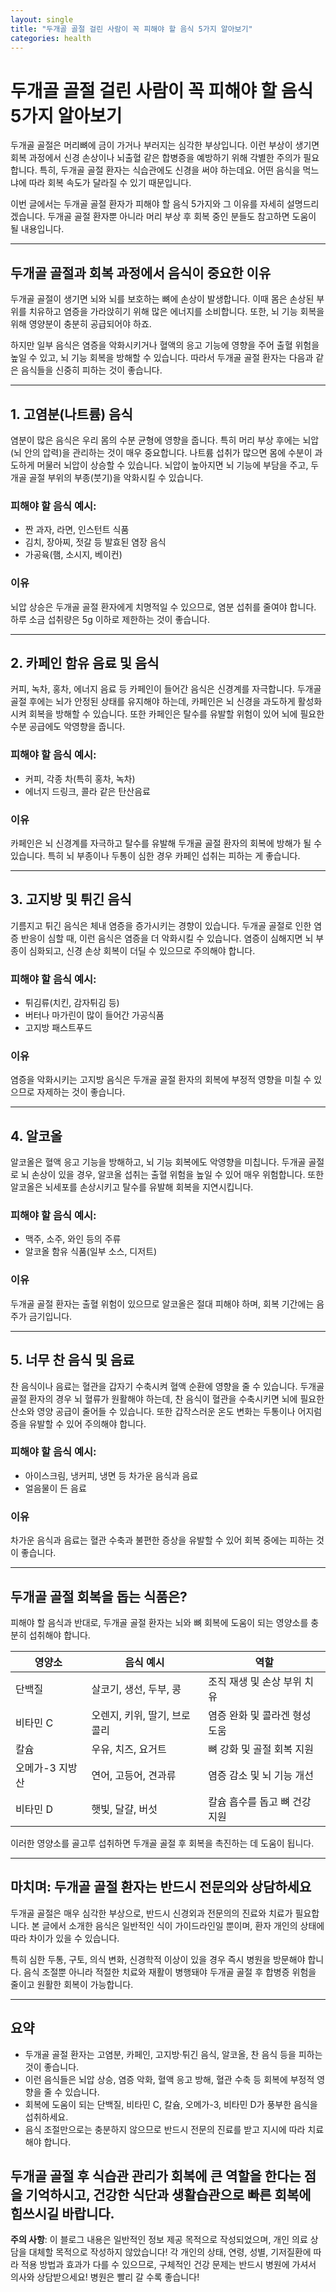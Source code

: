 ```yaml
---
layout: single
title: "두개골 골절 걸린 사람이 꼭 피해야 할 음식 5가지 알아보기"
categories: health
---
```

# 두개골 골절 걸린 사람이 꼭 피해야 할 음식 5가지 알아보기

두개골 골절은 머리뼈에 금이 가거나 부러지는 심각한 부상입니다. 이런 부상이 생기면 회복 과정에서 신경 손상이나 뇌출혈 같은 합병증을 예방하기 위해 각별한 주의가 필요합니다. 특히, 두개골 골절 환자는 식습관에도 신경을 써야 하는데요. 어떤 음식을 먹느냐에 따라 회복 속도가 달라질 수 있기 때문입니다.

이번 글에서는 두개골 골절 환자가 피해야 할 음식 5가지와 그 이유를 자세히 설명드리겠습니다. 두개골 골절 환자뿐 아니라 머리 부상 후 회복 중인 분들도 참고하면 도움이 될 내용입니다.

---

## 두개골 골절과 회복 과정에서 음식이 중요한 이유

두개골 골절이 생기면 뇌와 뇌를 보호하는 뼈에 손상이 발생합니다. 이때 몸은 손상된 부위를 치유하고 염증을 가라앉히기 위해 많은 에너지를 소비합니다. 또한, 뇌 기능 회복을 위해 영양분이 충분히 공급되어야 하죠.

하지만 일부 음식은 염증을 악화시키거나 혈액의 응고 기능에 영향을 주어 출혈 위험을 높일 수 있고, 뇌 기능 회복을 방해할 수 있습니다. 따라서 두개골 골절 환자는 다음과 같은 음식들을 신중히 피하는 것이 좋습니다.

---

## 1. 고염분(나트륨) 음식

염분이 많은 음식은 우리 몸의 수분 균형에 영향을 줍니다. 특히 머리 부상 후에는 뇌압(뇌 안의 압력)을 관리하는 것이 매우 중요합니다. 나트륨 섭취가 많으면 몸에 수분이 과도하게 머물러 뇌압이 상승할 수 있습니다. 뇌압이 높아지면 뇌 기능에 부담을 주고, 두개골 골절 부위의 부종(붓기)을 악화시킬 수 있습니다.

### 피해야 할 음식 예시:
- 짠 과자, 라면, 인스턴트 식품
- 김치, 장아찌, 젓갈 등 발효된 염장 음식
- 가공육(햄, 소시지, 베이컨)

### 이유
뇌압 상승은 두개골 골절 환자에게 치명적일 수 있으므로, 염분 섭취를 줄여야 합니다. 하루 소금 섭취량은 5g 이하로 제한하는 것이 좋습니다.

---

## 2. 카페인 함유 음료 및 음식

커피, 녹차, 홍차, 에너지 음료 등 카페인이 들어간 음식은 신경계를 자극합니다. 두개골 골절 후에는 뇌가 안정된 상태를 유지해야 하는데, 카페인은 뇌 신경을 과도하게 활성화시켜 회복을 방해할 수 있습니다. 또한 카페인은 탈수를 유발할 위험이 있어 뇌에 필요한 수분 공급에도 악영향을 줍니다.

### 피해야 할 음식 예시:
- 커피, 각종 차(특히 홍차, 녹차)
- 에너지 드링크, 콜라 같은 탄산음료

### 이유
카페인은 뇌 신경계를 자극하고 탈수를 유발해 두개골 골절 환자의 회복에 방해가 될 수 있습니다. 특히 뇌 부종이나 두통이 심한 경우 카페인 섭취는 피하는 게 좋습니다.

---

## 3. 고지방 및 튀긴 음식

기름지고 튀긴 음식은 체내 염증을 증가시키는 경향이 있습니다. 두개골 골절로 인한 염증 반응이 심할 때, 이런 음식은 염증을 더 악화시킬 수 있습니다. 염증이 심해지면 뇌 부종이 심화되고, 신경 손상 회복이 더딜 수 있으므로 주의해야 합니다.

### 피해야 할 음식 예시:
- 튀김류(치킨, 감자튀김 등)
- 버터나 마가린이 많이 들어간 가공식품
- 고지방 패스트푸드

### 이유
염증을 악화시키는 고지방 음식은 두개골 골절 환자의 회복에 부정적 영향을 미칠 수 있으므로 자제하는 것이 좋습니다.

---

## 4. 알코올

알코올은 혈액 응고 기능을 방해하고, 뇌 기능 회복에도 악영향을 미칩니다. 두개골 골절로 뇌 손상이 있을 경우, 알코올 섭취는 출혈 위험을 높일 수 있어 매우 위험합니다. 또한 알코올은 뇌세포를 손상시키고 탈수를 유발해 회복을 지연시킵니다.

### 피해야 할 음식 예시:
- 맥주, 소주, 와인 등의 주류
- 알코올 함유 식품(일부 소스, 디저트)

### 이유
두개골 골절 환자는 출혈 위험이 있으므로 알코올은 절대 피해야 하며, 회복 기간에는 음주가 금기입니다.

---

## 5. 너무 찬 음식 및 음료

찬 음식이나 음료는 혈관을 갑자기 수축시켜 혈액 순환에 영향을 줄 수 있습니다. 두개골 골절 환자의 경우 뇌 혈류가 원활해야 하는데, 찬 음식이 혈관을 수축시키면 뇌에 필요한 산소와 영양 공급이 줄어들 수 있습니다. 또한 갑작스러운 온도 변화는 두통이나 어지럼증을 유발할 수 있어 주의해야 합니다.

### 피해야 할 음식 예시:
- 아이스크림, 냉커피, 냉면 등 차가운 음식과 음료
- 얼음물이 든 음료

### 이유
차가운 음식과 음료는 혈관 수축과 불편한 증상을 유발할 수 있어 회복 중에는 피하는 것이 좋습니다.

---

## 두개골 골절 회복을 돕는 식품은?

피해야 할 음식과 반대로, 두개골 골절 환자는 뇌와 뼈 회복에 도움이 되는 영양소를 충분히 섭취해야 합니다.

| 영양소        | 음식 예시                         | 역할                           |
|--------------|--------------------------------|------------------------------|
| 단백질       | 살코기, 생선, 두부, 콩         | 조직 재생 및 손상 부위 치유   |
| 비타민 C     | 오렌지, 키위, 딸기, 브로콜리   | 염증 완화 및 콜라겐 형성 도움 |
| 칼슘         | 우유, 치즈, 요거트             | 뼈 강화 및 골절 회복 지원     |
| 오메가-3 지방산 | 연어, 고등어, 견과류             | 염증 감소 및 뇌 기능 개선     |
| 비타민 D     | 햇빛, 달걀, 버섯               | 칼슘 흡수를 돕고 뼈 건강 지원 |

이러한 영양소를 골고루 섭취하면 두개골 골절 후 회복을 촉진하는 데 도움이 됩니다.

---

## 마치며: 두개골 골절 환자는 반드시 전문의와 상담하세요

두개골 골절은 매우 심각한 부상으로, 반드시 신경외과 전문의의 진료와 치료가 필요합니다. 본 글에서 소개한 음식은 일반적인 식이 가이드라인일 뿐이며, 환자 개인의 상태에 따라 차이가 있을 수 있습니다.

특히 심한 두통, 구토, 의식 변화, 신경학적 이상이 있을 경우 즉시 병원을 방문해야 합니다. 음식 조절뿐 아니라 적절한 치료와 재활이 병행돼야 두개골 골절 후 합병증 위험을 줄이고 원활한 회복이 가능합니다.

---

## 요약

- 두개골 골절 환자는 고염분, 카페인, 고지방·튀긴 음식, 알코올, 찬 음식 등을 피하는 것이 좋습니다.
- 이런 음식들은 뇌압 상승, 염증 악화, 혈액 응고 방해, 혈관 수축 등 회복에 부정적 영향을 줄 수 있습니다.
- 회복에 도움이 되는 단백질, 비타민 C, 칼슘, 오메가-3, 비타민 D가 풍부한 음식을 섭취하세요.
- 음식 조절만으로는 충분하지 않으므로 반드시 전문의 진료를 받고 지시에 따라 치료해야 합니다.

두개골 골절 후 식습관 관리가 회복에 큰 역할을 한다는 점을 기억하시고, 건강한 식단과 생활습관으로 빠른 회복에 힘쓰시길 바랍니다.
---

**주의 사항**: 이 블로그 내용은 일반적인 정보 제공 목적으로 작성되었으며, 개인 의료 상담을 대체할 목적으로 작성하지 않았습니다! 각 개인의 상태, 연령, 성별, 기저질환에 따라 적용 방법과 효과가 다를 수 있으므로, 구체적인 건강 문제는 반드시 병원에 가셔서 의사와 상담받으세요! 병원은 빨리 갈 수록 좋습니다!
